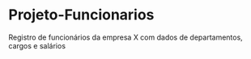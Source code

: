 # Projeto-Funcionarios
Registro de funcionários da empresa X com dados de departamentos, cargos e salários
